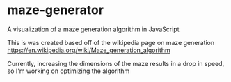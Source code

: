 # maze-generator
A visualization of a maze generation algorithm in JavaScript

This is was created based off of the wikipedia page on maze generation
https://en.wikipedia.org/wiki/Maze_generation_algorithm

Currently, increasing the dimensions of the maze results in a drop
in speed, so I'm working on optimizing the algorithm

